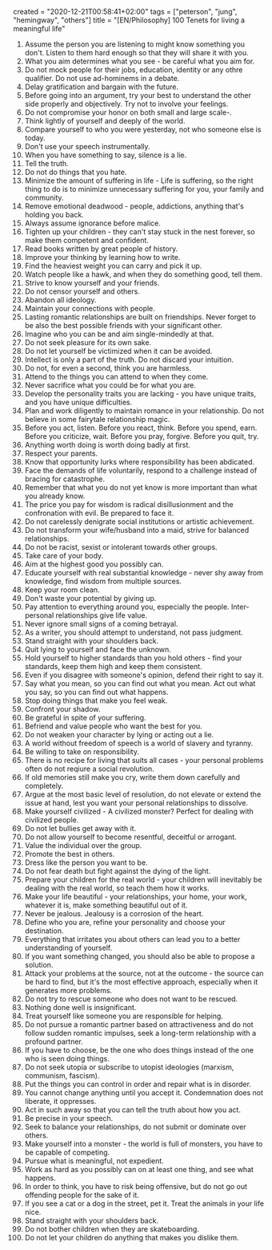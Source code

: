created = "2020-12-21T00:58:41+02:00"
tags = ["peterson", "jung", "hemingway", "others"]
title = "[EN/Philosophy] 100 Tenets for living a meaningful life"

1. Assume the person you are listening to might know something you don't. Listen to them hard enough so that they will share it with you.
0. What you aim determines what you see - be careful what you aim for.
0. Do not mock people for their jobs, education, identity or any othre qualifier. Do not use ad-hominems in a debate.
0. Delay gratification and bargain with the future.
0. Before going into an argument, try your best to understand the other side properly and objectively. Try not to involve your feelings.
0. Do not compromise your honor on both small and large scale-.
0. Think lightly of yourself and deeply of the world.
0. Compare yourself to who you were yesterday, not who someone else is today.
0. Don't use your speech instrumentally.
0. When you have something to say, silence is a lie.
0. Tell the truth.
0. Do not do things that you hate.
0. Minimize the amount of suffering in life - Life is suffering, so the right thing to do is to minimize unnecessary suffering for you, your family and community.
0. Remove emotional deadwood - people, addictions, anything that's holding you back.
0. Always assume ignorance before malice.
0. Tighten up your children - they can't stay stuck in the nest forever, so make them competent and confident.
0. Read books written by great people of history.
0. Improve your thinking by learning how to write.
0. Find the heaviest weight you can carry and pick it up.
0. Watch people like a hawk, and when they do something good, tell them.
0. Strive to know yourself and your friends.
0. Do not censor yourself and others.
0. Abandon all ideology.
0. Maintain your connections with people.
0. Lasting romantic relationships are built on friendships. Never forget to be also the best possible friends with your significant other.
0. Imagine who you can be and aim single-mindedly at that.
0. Do not seek pleasure for its own sake.
0. Do not let yourself be victimized when it can be avoided.
0. Intellect is only a part of the truth. Do not discard your intuition.
0. Do not, for even a second, think you are harmless.
0. Attend to the things you can attend to when they come.
0. Never sacrifice what you could be for what you are.
0. Develop the personality traits you are lacking - you have unique traits, and you have unique difficulties.
0. Plan and work diligently to maintain romance in your relationship. Do not believe in some fairytale relationship magic.
0. Before you act, listen. Before you react, think. Before you spend, earn. Before you criticize, wait. Before you pray, forgive. Before you quit, try.
0. Anything worth doing is worth doing badly at first.
0. Respect your parents.
0. Know that opportunity lurks where responsibility has been abdicated.
0. Face the demands of life voluntarily, respond to a challenge instead of bracing for catastrophe.
0. Remember that what you do not yet know is more important than what you already know.
0. The price you pay for wisdom is radical disillusionment and the confronation with evil. Be prepared to face it.
0. Do not carelessly denigrate social institutions or artistic achievement.
0. Do not transform your wife/husband into a maid, strive for balanced relationships.
0. Do not be racist, sexist or intolerant towards other groups.
0. Take care of your body.
0. Aim at the highest good you possibly can.
0. Educate yourself with real substantial knowledge - never shy away from knowledge, find wisdom from multiple sources.
0. Keep your room clean.
0. Don't waste your potential by giving up.
0. Pay attention to everything around you, especially the people. Inter-personal relationships give life value.
0. Never ignore small signs of a coming betrayal.
0. As a writer, you should attempt to understand, not pass judgment.
0. Stand straight with your shoulders back.
0. Quit lying to yourself and face the unknown.
0. Hold yourself to higher standards than you hold others - find your standards, keep them high and keep them consistent.
0. Even if you disagree with someone's opinion, defend their right to say it.
0. Say what you mean, so you can find out what you mean. Act out what you say, so you can find out what happens.
0. Stop doing things that make you feel weak.
0. Confront your shadow.
0. Be grateful in spite of your suffering.
0. Befriend and value people who want the best for you.
0. Do not weaken your character by lying or acting out a lie.
0. A world without freedom of speech is a world of slavery and tyranny.
0. Be willing to take on responsibility.
0. There is no recipe for living that suits all cases - your personal problems often do not reqiure a social revolution.
0. If old memories still make you cry, write them down carefully and completely.
0. Argue at the most basic level of resolution, do not elevate or extend the issue at hand, lest you want your personal relationships to dissolve.
0. Make yourself civilized - A civilized monster? Perfect for dealing with civilized people.
0. Do not let bullies get away with it.
0. Do not allow yourself to become resentful, deceitful or arrogant.
0. Value the individual over the group.
0. Promote the best in others.
0. Dress like the person you want to be.
0. Do not fear death but fight against the dying of the light.
0. Prepare your children for the real world - your children will inevitably be dealing with the real world, so teach them how it works.
0. Make your life beautiful - your relationships, your home, your work, whatever it is, make something beautiful out of it.
0. Never be jealous. Jealousy is a corrosion of the heart.
0. Define who you are, refine your personality and choose your destination.
0. Everything that irritates you about others can lead you to a better understanding of yourself.
0. If you want something changed, you should also be able to propose a solution.
0. Attack your problems at the source, not at the outcome - the source can be hard to find, but it's the most effective approach, especially when it generates more problems.
0. Do not try to rescue someone who does not want to be rescued.
0. Nothing done well is insignificant.
0. Treat yourself like someone you are responsible for helping.
0. Do not pursue a romantic partner based on attractiveness and do not follow sudden romantic impulses, seek a long-term relationship with a profound partner.
0. If you have to choose, be the one who does things instead of the one who is seen doing things.
0. Do not seek utopia or subscribe to utopist ideologies (marxism, communism, fascism).
0. Put the things you can control in order and repair what is in disorder.
0. You cannot change anything until you accept it. Condemnation does not liberate, it oppresses.
0. Act in such away so that you can tell the truth about how you act.
0. Be precise in your speech.
0. Seek to balance your relationships, do not submit or dominate over others.
0. Make yourself into a monster - the world is full of monsters, you have to be capable of competing.
0. Pursue what is meaningful, not expedient.
0. Work as hard as you possibly can on at least one thing, and see what happens.
0. In order to think, you have to risk being offensive, but do not go out offending people for the sake of it.
0. If you see a cat or a dog in the street, pet it. Treat the animals in your life nice.
0. Stand straight with your shoulders back.
0. Do not bother children when they are skateboarding.
0. Do not let your children do anything that makes you dislike them.

